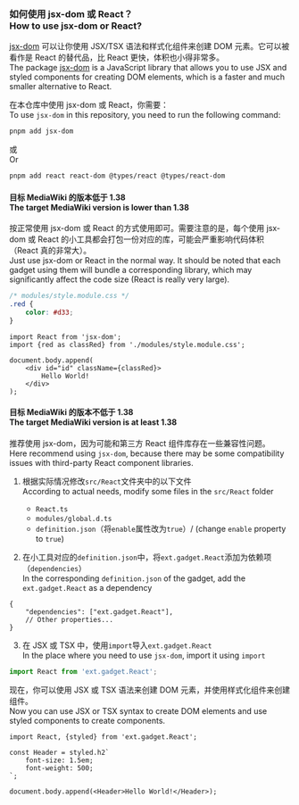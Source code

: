 ### 如何使用 jsx-dom 或 React？<br>How to use jsx-dom or React?

[jsx-dom](https://www.npmjs.com/package/jsx-dom) 可以让你使用 JSX/TSX 语法和样式化组件来创建 DOM 元素。它可以被看作是 React 的替代品，比 React 更快，体积也小得非常多。<br>
The package [jsx-dom](https://www.npmjs.com/package/jsx-dom) is a JavaScript library that allows you to use JSX and styled components for creating DOM elements, which is a faster and much smaller alternative to React.

在本仓库中使用 jsx-dom 或 React，你需要：<br>To use `jsx-dom` in this repository, you need to run the following command:

```bash
pnpm add jsx-dom
```

或<br>Or

```bash
pnpm add react react-dom @types/react @types/react-dom
```

#### 目标 MediaWiki 的版本低于 1.38<br>The target MediaWiki version is lower than 1.38

按正常使用 jsx-dom 或 React 的方式使用即可。需要注意的是，每个使用 jsx-dom 或 React 的小工具都会打包一份对应的库，可能会严重影响代码体积（React 真的非常大）。<br>Just use jsx-dom or React in the normal way. It should be noted that each gadget using them will bundle a corresponding library, which may significantly affect the code size (React is really very large).

```css
/* modules/style.module.css */
.red {
	color: #d33;
}
```

```tsx
import React from 'jsx-dom';
import {red as classRed} from './modules/style.module.css';

document.body.append(
	<div id="id" className={classRed}>
		Hello World!
	</div>
);
```

#### 目标 MediaWiki 的版本不低于 1.38<br>The target MediaWiki version is at least 1.38

推荐使用 jsx-dom，因为可能和第三方 React 组件库存在一些兼容性问题。<br>Here recommend using `jsx-dom`, because there may be some compatibility issues with third-party React component libraries.

1. 根据实际情况修改`src/React`文件夹中的以下文件<br>According to actual needs, modify some files in the `src/React` folder

    - `React.ts`
    - `modules/global.d.ts`
    - `definition.json`（将`enable`属性改为`true`）/ (change `enable` property to `true`)

2. 在小工具对应的`definition.json`中，将`ext.gadget.React`添加为依赖项（`dependencies`）<br>In the corresponding `definition.json` of the gadget, add the `ext.gadget.React` as a dependency

```jsonc
{
	"dependencies": ["ext.gadget.React"],
	// Other properties...
}
```

3. 在 JSX 或 TSX 中，使用`import`导入`ext.gadget.React`<br>In the place where you need to use `jsx-dom`, import it using `import`

```ts
import React from 'ext.gadget.React';
```

现在，你可以使用 JSX 或 TSX 语法来创建 DOM 元素，并使用样式化组件来创建组件。<br>Now you can use JSX or TSX syntax to create DOM elements and use styled components to create components.

```tsx
import React, {styled} from 'ext.gadget.React';

const Header = styled.h2`
	font-size: 1.5em;
	font-weight: 500;
`;

document.body.append(<Header>Hello World!</Header>);
```
